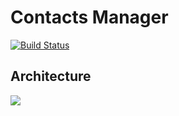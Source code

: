# Contacts Manager

[![Build Status](https://travis-ci.org/andrei-hameza/contacts-manager.svg?branch=master)](https://travis-ci.org/andrei-hameza/contacts-manager)

## Architecture

![](https://lh5.googleusercontent.com/NsXFxKvW9MxdV3l3r3ablsdo_WK_b_FR7e0vCTuUKk1lSuVnzmDrRe_xQW4DE4lwPsFygXVHRSbqp3c=w1845-h897-rw)
